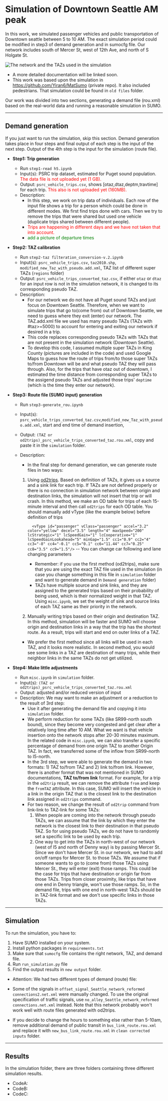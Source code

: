 # Simulation of Downtown Seattle AM peak
In this work, we simulated passenger vehicles and public transportation of Downtown seattle between 5 to 10 AM. The exact simulation period could be modified in step3 of demand generation and in sumocfg file. 
Our network includes south of Mercer St, west of 12th Ave, and north of S Holgate St.

![The network and the TAZs used in the simulation](https://github.com/BlueSoheil99/DowntownSeattleSUMO/blob/main/network%20image.png?raw=true)

- A more detailed documentation will be linked soon. 
- This work was based upon the simulation in
https://github.com/Yiran6/MatSumo (private repo). It also included pedestrians. That simulation could be found in `old files` folder.

Our work was divided into two sections, generating a  demand file (rou.xml) based on the real-world data
and running a reasonable simulation in SUMO.

-------
## Demand generation
If you just want to run the simulation, skip this section.
Demand generation takes place in four steps and 
final output of each step is the input of the next step. Output of the 4th step is the input for the simulation (route file).
- **Step1: Trip generation**
  - Run `step1-read h5.ipynb`
  - Input(s): PSRC trip dataset, estimated for Puget sound population. 
  <span style="color: red;"> The data file is not uploaded yet (1 GB).</span>
  - Output: `psrc_vehicle_trips.csv`, shows [otaz,dtaz,deptm,travtime] for each trip.
    <span style="color: red;"> This also is not uploaded yet (160MB).</span>
  - Description:
    - In this step, we work on trip data of individuals. Each row of the input file shows a trip for a person which could be done in different modes. 
    We first find trips done with cars. Then we try to remove the trips that were shared but used one vehicle (duplicate trips shared between different people).
    -   <span style="color: red;"> Trips are happening in different days and we have not taken that into account. </span>
    -   <span style="color: green;"> add a picture of departure times </span>


  
- **Step2: TAZ calibration**
  - Run `step2-taz filteration_conversion-v.2.ipynb`
  - Input(s): `psrc_vehicle_trips.csv`, `taz2010.shp`, `modified_new_Taz_with_pseudo.add.xml`, TAZ list of different super TAZs (`regions` folder)
  - Output:  `psrc_vehicle_trips_converted_taz.csv`, if either `otaz` or `dtaz` for an input row is not in the simulation network, it is changed to its corresponding pseudo TAZ.
  - Description:
    - For our network we do not have all Puget sound TAZs and just focus on Downtown Seattle.
    Therefore, when we want to simulate trips that go to(come from) out of Downtown Seattle, 
    we need to guess where they exit (enter) our network. 
    The TAZ.add.xml file we used has many pseudo TAZs (TAZs with #taz>=5000) to account for entering and exiting our network if desired in a trip.
    - This code replaces corresponding pseudo TAZs with TAZs that are not present in the simulation network (Downtown Seattle).
    - To develop this code, I assumed multiple super TAZs in King County (pictures are included in the code)
    and used Google Maps to guess how the route of trips from/to those super TAZs to/from Downtown will be and what pseudo TAZ they will pass through. Also, for the trips that have otaz out of downtown, I estimated the time distance from corresponding super TAZs to the assigend pseudo TAZs and adjusted those trips' `deptime` (which is the time they enter our network).
  
- **Step3: Route file (SUMO input) generation**
  - Run `step3-generate_rou.ipynb`
  - Input(s): `psrc_vehicle_trips_converted_taz.csv`,`modified_new_Taz_with_pseudo.add.xml`, start and end time of demand insertion, 
  
  - Output: `(TAZ or od2trips)_psrc_vehicle_trips_converted_taz.rou.xml`, copy and paste it in the `simulation` folder.
  - Description:
    - In the final step for demand generation, we can generate route files in two ways:
    1) Using [od2trips](https://sumo.dlr.de/docs/od2trips.html).
    Based on definition of TAZs, it gives us a source and a sink link for each trip.
    If TAZs are not defined properly or there is no connection in simulation network between origin and destination links,
    the simulation will not insert that trip or will crash.
    In this method, we make an OD table for trips of each 15-minute interval and then call `od2trips` for each OD table.
    You should manually add vType (like the example below) before definition of trips
         
       `  <vType id="passenger" vClass="passenger" accel="3.2" color="yellow" decel="3.5" length="4" maxSpeed="200" lcStrategic="1" lcSpeedGain="1" lcCooperative="1" lcSpeedGainLookahead="5" minGap="1.5" cc1="0.9" cc2="4" cc3="-8" cc4="-0.1" cc5="0.1" cc6="11.44" cc7="0.25" cc8="3.5" cc9="1.5"/>`
    -- You can change car following and lane changing parameters
       - Remember: if you use the first method (od2trips), make sure that you are using the exact TAZ file used in the simulation (in case you change something in this file in `simulation` folder and want to generate demand in `Demand generation` folder) 
       - TAZs have multiple source and sink links, and they are assigned to the generated trips based on their probability of being used, which is their normalized weight in that TAZ.
       Using `misc.ipynb`, we set the weight of sink and source links of each TAZ same as their priority in the network.
    2) Manually writing trips based on their origin and destination TAZ. In this method, simulation will be faster and SUMO will choose origin and destination links
    in a way that the trip has the shortest route. As a result, trips will start and end on outer links of a TAZ. 
    - We prefer the first method since all links will be used in each TAZ,
    and it looks more realistic. In second method, you would see some links in a TAZ are destination of many trips, 
    while their neighbor links in the same TAZs do not get utilized.
   

    
- **Step4: Make little adjustments**
  - Run `misc.ipynb` in `simulation` folder.
  - Input(s): `(TAZ or od2trips)_psrc_vehicle_trips_converted_taz.rou.xml`
  - Output: adjusted and/or reduced version of input
  - Description: We may want to make an adjustment or a reduction to the result of 3rd step:
    - Use it after generating the demand file and copying it into `simulation` folder.
    - We perform reduction for some TAZs (like SR99-north south bound), since they become very congested and get clear
    after a relatively long time after 10 AM. What we want is that vehicle insertion onto the network stops after 20-30 minutes maximum.
    In the related code in `misc.ipynb`, we can also transfer a specific percentage of demand from one origin TAZ
    to another Origin TAZ. In fact, we transferred some of the inflow from SR99-north to I5-north.
    - In the 3rd step, we were able to generate the demand in two formats: 1) TAZ to/from TAZ and 2) link to/from link.
    However, there is another format that was not mentioned in SUMO documentations, **TAZ to/from link** format.
    For example, for a trip in the `od2trip` result, we can remove the attribute `from` and keep the `fromTAZ` attribute.
    In this case, SUMO will insert the vehicle in a link in the origin TAZ that is the closest link to the destination link assigned in `od2trips` command.
    - For two reason, we change the result of `od2trip` command from link-link to TAZ-link for some TAZs:
      1) When people are coming into the network through pseudo TAZs, we can assume that the link by which they enter the network is the closest link to their destination in that pseudo TAZ.
      So for using pseudo TAZs, we do not have to randomly set a specific link to be used by each trip.
      2) One way to get into the TAZs in north-west of our network (west of I5 and north of Denny way)
      is by passing Mercer St. Since we don't have Mercer St. in our network, we had to add on/off ramps for Mercer St. to those TAZs. 
      We assume that if someone wants to go to (come from) those TAZs using Mercer St.,
      they will enter (exit) those ramps. This could be the case for trips that have destination or origin far from those TAZs.
      Trips from closer proximity, like trips that have one end in Denny triangle, won't use those ramps. 
      So, in the demand file, trips with one end in north-west TAZs should be in TAZ-link format and we don't use specific links in those TAZs.
    


----
## Simulation
To run the simulation, you have to:
1) Have SUMO installed on your system.
2) Install python packages in `requirements.txt`
3) Make sure that `sumocfg` file contains the right network, TAZ, and demand file.
4) Run `run_simulation.py` file
5) Find the output results in `new output` folder.

- Attention: We had two different types of demand (route) file: 

- Some of the signals in `offset_signal_Seattle_network_reformed connections2.net.xml` were manually changed. 
To use the original specification of traffic signals, use 
`no_alley_Seattle_network_reformed connections.net.xml` instead. Note that this network probably won't work well with 
route files generated with od2trips.
- If you decide to change the hours to something else rather than 5-10am, remove additional demand of public transit in `bus_link_route.rou.xml` and replace it with 
    `new_bus_link_route.rou.xml` in `clean corrected inputs` folder.

----
## Results
In the simulation folder, there are three folders containing three different simulation results. 
- CodeA:
- CodeB:
- CodeC:
